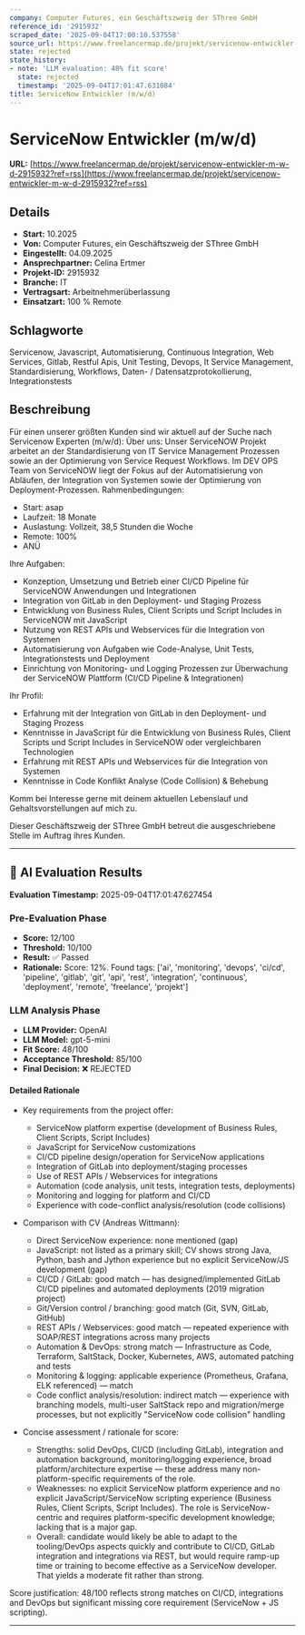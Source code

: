 ```yaml
---
company: Computer Futures, ein Geschäftszweig der SThree GmbH
reference_id: '2915932'
scraped_date: '2025-09-04T17:00:10.537558'
source_url: https://www.freelancermap.de/projekt/servicenow-entwickler-m-w-d-2915932?ref=rss
state: rejected
state_history:
- note: 'LLM evaluation: 48% fit score'
  state: rejected
  timestamp: '2025-09-04T17:01:47.631084'
title: ServiceNow Entwickler (m/w/d)
---
```



# ServiceNow Entwickler (m/w/d)
**URL:** [https://www.freelancermap.de/projekt/servicenow-entwickler-m-w-d-2915932?ref=rss](https://www.freelancermap.de/projekt/servicenow-entwickler-m-w-d-2915932?ref=rss)
## Details
- **Start:** 10.2025
- **Von:** Computer Futures, ein Geschäftszweig der SThree GmbH
- **Eingestellt:** 04.09.2025
- **Ansprechpartner:** Celina Ertmer
- **Projekt-ID:** 2915932
- **Branche:** IT
- **Vertragsart:** Arbeitnehmerüberlassung
- **Einsatzart:** 100
                                                % Remote

## Schlagworte
Servicenow, Javascript, Automatisierung, Continuous Integration, Web Services, Gitlab, Restful Apis, Unit Testing, Devops, It Service Management, Standardisierung, Workflows, Daten- / Datensatzprotokollierung, Integrationstests

## Beschreibung
Für einen unserer größten Kunden sind wir aktuell auf der Suche nach Servicenow Experten (m/w/d):
Über uns: Unser ServiceNOW Projekt arbeitet an der Standardisierung von IT Service Management Prozessen sowie an der Optimierung von Service Request Workflows. Im DEV OPS Team von ServiceNOW liegt der Fokus auf der Automatisierung von Abläufen, der Integration von Systemen sowie der Optimierung von Deployment-Prozessen.
Rahmenbedingungen:
- Start: asap
- Laufzeit: 18 Monate
- Auslastung: Vollzeit, 38,5 Stunden die Woche
- Remote: 100%
- ANÜ

Ihre Aufgaben:
- Konzeption, Umsetzung und Betrieb einer CI/CD Pipeline für ServiceNOW Anwendungen und Integrationen
- Integration von GitLab in den Deployment- und Staging Prozess
- Entwicklung von Business Rules, Client Scripts und Script Includes in ServiceNOW mit JavaScript
- Nutzung von REST APIs und Webservices für die Integration von Systemen
- Automatisierung von Aufgaben wie Code-Analyse, Unit Tests, Integrationstests und Deployment
- Einrichtung von Monitoring- und Logging Prozessen zur Überwachung der ServiceNOW Plattform (CI/CD Pipeline & Integrationen)

Ihr Profil:
- Erfahrung mit der Integration von GitLab in den Deployment- und Staging Prozess
- Kenntnisse in JavaScript für die Entwicklung von Business Rules, Client Scripts und Script Includes in ServiceNOW oder vergleichbaren Technologien
- Erfahrung mit REST APIs und Webservices für die Integration von Systemen
- Kenntnisse in Code Konflikt Analyse (Code Collision) & Behebung

Komm bei Interesse gerne mit deinem aktuellen Lebenslauf und Gehaltsvorstellungen auf mich zu.

Dieser Geschäftszweig der SThree GmbH betreut die ausgeschriebene Stelle im Auftrag ihres Kunden.

---

## 🤖 AI Evaluation Results

**Evaluation Timestamp:** 2025-09-04T17:01:47.627454

### Pre-Evaluation Phase
- **Score:** 12/100
- **Threshold:** 10/100
- **Result:** ✅ Passed
- **Rationale:** Score: 12%. Found tags: ['ai', 'monitoring', 'devops', 'ci/cd', 'pipeline', 'gitlab', 'git', 'api', 'rest', 'integration', 'continuous', 'deployment', 'remote', 'freelance', 'projekt']

### LLM Analysis Phase
- **LLM Provider:** OpenAI
- **LLM Model:** gpt-5-mini
- **Fit Score:** 48/100
- **Acceptance Threshold:** 85/100
- **Final Decision:** ❌ REJECTED

#### Detailed Rationale
- Key requirements from the project offer:
  - ServiceNow platform expertise (development of Business Rules, Client Scripts, Script Includes)
  - JavaScript for ServiceNow customizations
  - CI/CD pipeline design/operation for ServiceNow applications
  - Integration of GitLab into deployment/staging processes
  - Use of REST APIs / Webservices for integrations
  - Automation (code analysis, unit tests, integration tests, deployments)
  - Monitoring and logging for platform and CI/CD
  - Experience with code-conflict analysis/resolution (code collisions)

- Comparison with CV (Andreas Wittmann):
  - Direct ServiceNow experience: none mentioned (gap)
  - JavaScript: not listed as a primary skill; CV shows strong Java, Python, bash and Jython experience but no explicit ServiceNow/JS development (gap)
  - CI/CD / GitLab: good match — has designed/implemented GitLab CI/CD pipelines and automated deployments (2019 migration project)
  - Git/Version control / branching: good match (Git, SVN, GitLab, GitHub)
  - REST APIs / Webservices: good match — repeated experience with SOAP/REST integrations across many projects
  - Automation & DevOps: strong match — Infrastructure as Code, Terraform, SaltStack, Docker, Kubernetes, AWS, automated patching and tests
  - Monitoring & logging: applicable experience (Prometheus, Grafana, ELK referenced) — match
  - Code conflict analysis/resolution: indirect match — experience with branching models, multi-user SaltStack repo and migration/merge processes, but not explicitly "ServiceNow code collision" handling

- Concise assessment / rationale for score:
  - Strengths: solid DevOps, CI/CD (including GitLab), integration and automation background, monitoring/logging experience, broad platform/architecture expertise — these address many non-platform-specific requirements of the role.
  - Weaknesses: no explicit ServiceNow platform experience and no explicit JavaScript/ServiceNow scripting experience (Business Rules, Client Scripts, Script Includes). The role is ServiceNow-centric and requires platform-specific development knowledge; lacking that is a major gap.
  - Overall: candidate would likely be able to adapt to the tooling/DevOps aspects quickly and contribute to CI/CD, GitLab integration and integrations via REST, but would require ramp-up time or training to become effective as a ServiceNow developer. That yields a moderate fit rather than strong.

Score justification: 48/100 reflects strong matches on CI/CD, integrations and DevOps but significant missing core requirement (ServiceNow + JS scripting).

---

